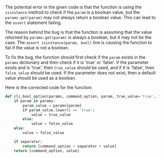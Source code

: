 The potential error in the given code is that the function is using the `isinstance` method to check if the `param` is a boolean value, but the `params.get(param)` may not always return a boolean value. This can lead to the `assert` statement failing.

The reason behind the bug is that the function is assuming that the value returned by `params.get(param)` is always a boolean, but it may not be the case. The `assert isinstance(param, bool)` line is causing the function to fail if the value is not a boolean.

To fix the bug, the function should first check if the `param` exists in the `params` dictionary and then check if it is 'true' or 'false'. If the parameter exists and is 'true', then `true_value` should be used, and if it is 'false', then `false_value` should be used. If the parameter does not exist, then a default value should be used as a boolean.

Here is the corrected code for the function:

```python
def cli_bool_option(params, command_option, param, true_value='true', false_value='false', separator=None):
    if param in params:
        param_value = params[param]
        if param_value.lower() == 'true':
            value = true_value
        else:
            value = false_value
    else:
        value = false_value

    if separator:
        return [command_option + separator + value]
    return [command_option, value]
```
